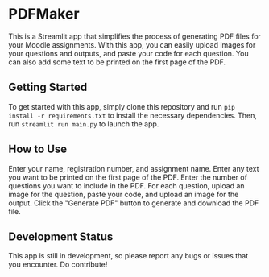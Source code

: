 # PDFMaker
This is a Streamlit app that simplifies the process of generating PDF files for your Moodle assignments. With this app, you can easily upload images for your questions and outputs, and paste your code for each question. You can also add some text to be printed on the first page of the PDF.

## Getting Started
To get started with this app, simply clone this repository and run `pip install -r requirements.txt` to install the necessary dependencies. Then, run `streamlit run main.py` to launch the app.

## How to Use
Enter your name, registration number, and assignment name.
Enter any text you want to be printed on the first page of the PDF.
Enter the number of questions you want to include in the PDF.
For each question, upload an image for the question, paste your code, and upload an image for the output.
Click the "Generate PDF" button to generate and download the PDF file.

## Development Status
This app is still in development, so please report any bugs or issues that you encounter. Do contribute!